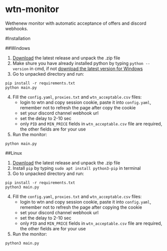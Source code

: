 # wtn-monitor
Wethenew monitor with automatic acceptance of offers and discord webhooks.

#Installation

##Windows

1. [Download](https://github.com/rudkarol/wtn-monitor/archive/refs/heads/main.zip) the latest release and unpack the .zip file
2. Make shure you have already installed python by typing `python --version` in cmd, if not [download the latest version for Windows](https://www.python.org/downloads/)
3. Go to unpacked directory and run: 
```
pip install -r requirements.txt
python main.py
```
4. Fill the `config.yaml`, `proxies.txt` and `wtn_acceptable.csv` files:
   - login to wtn and copy session cookie, paste it into `config.yaml`, remember not to refresh the page after copy the cookie
   - set your discord channel webhook url
   - set the delay to 2-10 sec
   - only `PID` and `MIN_PRICE` fields in `wtn_acceptable.csv` file are required, the other fields are for your use
5. Run the monitor:
```
python main.py
```

##Linux

1. [Download](https://github.com/rudkarol/wtn-monitor/archive/refs/heads/main.zip) the latest release and unpack the .zip file
2. Install `pip` by typing `sudo apt install python3-pip` in terminal
3. Go to unpacked directory and run: 
```
pip install -r requirements.txt
python3 main.py
```
4. Fill the `config.yaml`, `proxies.txt` and `wtn_acceptable.csv` files:
   - login to wtn and copy session cookie, paste it into `config.yaml`, remember not to refresh the page after copying the cookie
   - set your discord channel webhook url
   - set the delay to 2-10 sec
   - only `PID` and `MIN_PRICE` fields in `wtn_acceptable.csv` file are required, the other fields are for your use
5. Run the monitor:
```
python3 main.py
```
